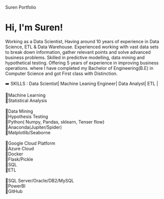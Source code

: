 
Suren Portfolio 

<h1>Hi, I'm Suren! </h1>

Working as a Data Scientist, 
Having around 10 years of experience in Data Science, ETL & Data Warehouse.
Experienced working with vast data sets to break down information, gather relevant points and solve advanced business problems. 
Skilled in predictive modelling, data mining and hypothetical testing.
Offering 5 years of experience in improving business operations. 
where I have completed my Bachelor of Engineering(B.E) in Computer Science and got First class with Distinction.


➡️ SKILLS  : Data Scientist| Machine Leaning Engineer| Data Analyst| ETL |

🔹️Machine Learning<br>
🔹️Statistical Analysis<br>  
🔹️Data Mining<br>
🔹️Hypothesis Testing <br>
🔹️Python( Numpy, Pandas, sklearn, Tenser flow) <br>
🔹️Anaconda(Jupiter/Spider)<br>
🔹️Matplotlib/Seaborne <br>  
🔹️Google Cloud Platform <br>
🔹️Azure Cloud <br>
🔹️Docker <br>
🔹️Flask/Pickle <br>
🔹️SQL <br>
🔹️ETL <br>  
🔹️SQL Server/Oracle/DB2/MySQL <br>
🔹️PowerBI <br>
🔹️GitHub <br>
